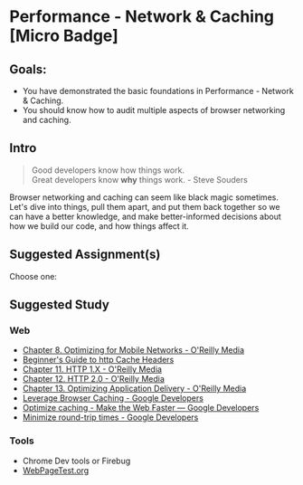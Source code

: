 Performance - Network & Caching [Micro Badge]
=============================================


Goals:
------

- You have demonstrated the basic foundations in Performance - Network & Caching.
- You should know how to audit multiple aspects of browser networking and caching.


Intro
-----

> Good developers know how things work.  
> Great developers know **why** things work. - Steve Souders

Browser networking and caching can seem like black magic sometimes. Let's dive into things, pull them apart, and put them back together so we can have a better knowledge, and make better-informed decisions about how we build our code, and how things affect it.


Suggested Assignment(s)
--------------------

Choose one:



Suggested Study
---------------

### Web
- [Chapter 8. Optimizing for Mobile Networks - O&#39;Reilly Media](http://chimera.labs.oreilly.com/books/1230000000545/ch08.html)
- [Beginner's Guide to http Cache Headers](http://www.mobify.com/blog/beginners-guide-to-http-cache-headers/)
- [Chapter 11. HTTP 1.X - O&#39;Reilly Media](http://chimera.labs.oreilly.com/books/1230000000545/ch11.html)
- [Chapter 12. HTTP 2.0 - O&#39;Reilly Media](http://chimera.labs.oreilly.com/books/1230000000545/ch12.html)
- [Chapter 13. Optimizing Application Delivery - O&#39;Reilly Media](http://chimera.labs.oreilly.com/books/1230000000545/ch13.html)
- [Leverage Browser Caching - Google Developers](https://developers.google.com/speed/docs/insights/LeverageBrowserCaching)
- [Optimize caching - Make the Web Faster — Google Developers](https://developers.google.com/speed/docs/best-practices/caching)
- [Minimize round-trip times - Google Developers](https://developers.google.com/speed/docs/best-practices/rtt)


### Tools
- Chrome Dev tools or Firebug
- [WebPageTest.org](http://webpagetest.org)
